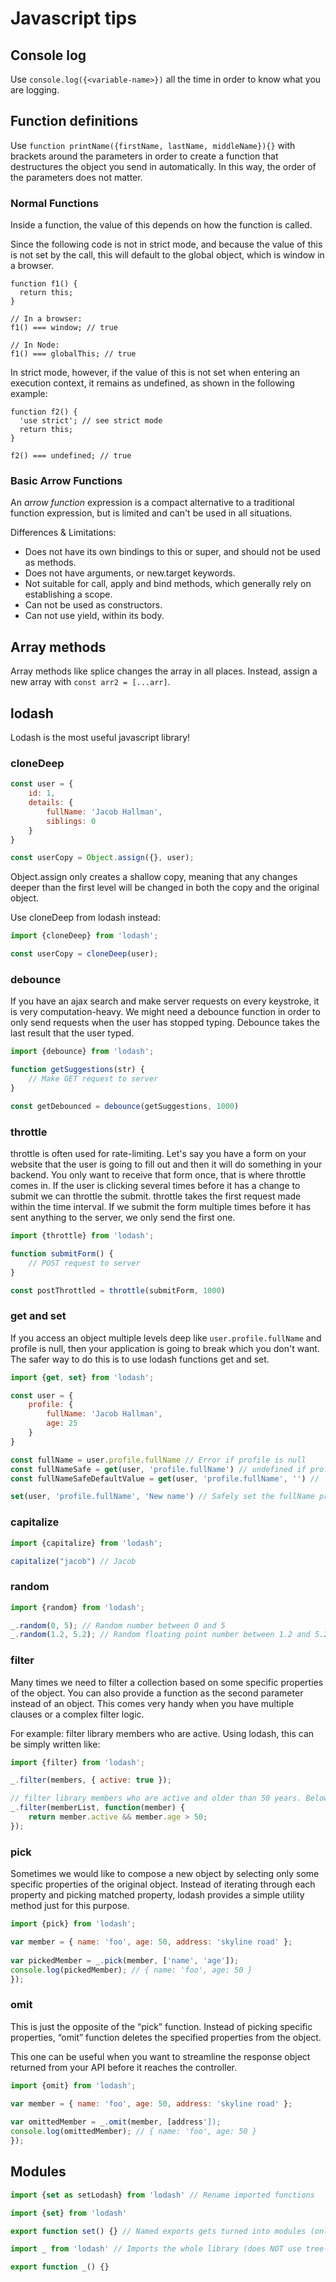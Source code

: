 # Javascript tips

## Console log
Use `console.log({<variable-name>})` all the time in order to know what you are logging.

## Function definitions
Use `function printName({firstName, lastName, middleName}){}` with brackets around the parameters in order to create a function that destructures the object you send in automatically. In this way, the order of the parameters does not matter.

### Normal Functions
Inside a function, the value of this depends on how the function is called.

Since the following code is not in strict mode, and because the value of this is not set by the call, this will default to the global object, which is window in a browser.

```JSX
function f1() {
  return this;
}

// In a browser:
f1() === window; // true

// In Node:
f1() === globalThis; // true
```

In strict mode, however, if the value of this is not set when entering an execution context, it remains as undefined, as shown in the following example:

```JSX
function f2() {
  'use strict'; // see strict mode
  return this;
}

f2() === undefined; // true
```

### Basic Arrow Functions
An *arrow function* expression is a compact alternative to a traditional function expression, but is limited and can't be used in all situations.

Differences & Limitations:

* Does not have its own bindings to this or super, and should not be used as methods.
* Does not have arguments, or new.target keywords.
* Not suitable for call, apply and bind methods, which generally rely on establishing a scope.
* Can not be used as constructors.
* Can not use yield, within its body.

## Array methods
Array methods like splice changes the array in all places. Instead, assign a new array with `const arr2 = [...arr]`.

## lodash
Lodash is the most useful javascript library!

### cloneDeep
```javascript
const user = {
    id: 1,
    details: {
        fullName: 'Jacob Hallman',
        siblings: 0
    }
}

const userCopy = Object.assign({}, user);
```

Object.assign only creates a shallow copy, meaning that any changes deeper than the first level will be changed in both the copy and the original object. 

Use cloneDeep from lodash instead:
```javascript
import {cloneDeep} from 'lodash';

const userCopy = cloneDeep(user);
```

### debounce
If you have an ajax search and make server requests on every keystroke, it is very computation-heavy. We might need a debounce function in order to only send requests when the user has stopped typing.
Debounce takes the last result that the user typed.

```javascript
import {debounce} from 'lodash';

function getSuggestions(str) {
    // Make GET request to server
}

const getDebounced = debounce(getSuggestions, 1000) 
```

### throttle
throttle is often used for rate-limiting. Let's say you have a form on your website that the user is going to fill out and then it will do something in your backend. You only want to receive that form once, that is where throttle comes in. If the user is clicking several times before it has a change to submit we can throttle the submit.
throttle takes the first request made within the time interval. 
If we submit the form multiple times before it has sent anything to the server, we only send the first one.

```javascript
import {throttle} from 'lodash';

function submitForm() {
	// POST request to server
}

const postThrottled = throttle(submitForm, 1000)
```

### get and set
If you access an object multiple levels deep like `user.profile.fullName` and profile is null, then your application is going to break which you don't want. The safer way to do this is to use lodash functions get and set.

```javascript
import {get, set} from 'lodash';

const user = {
    profile: {
        fullName: 'Jacob Hallman',
        age: 25
    }
}

const fullName = user.profile.fullName // Error if profile is null
const fullNameSafe = get(user, 'profile.fullName') // undefined if profile is null
const fullNameSafeDefaultValue = get(user, 'profile.fullName', '') // '' if profile is null

set(user, 'profile.fullName', 'New name') // Safely set the fullName property. Nothing happens if profile is null.
```

### capitalize
```javascript
import {capitalize} from 'lodash';

capitalize("jacob") // Jacob
```

### random
```javascript
import {random} from 'lodash';

_.random(0, 5); // Random number between 0 and 5
_.random(1.2, 5.2); // Random floating point number between 1.2 and 5.2
```

### filter
Many times we need to filter a collection based on some specific properties of the object.
You can also provide a function as the second parameter instead of an object. This comes very handy when you have multiple clauses or a complex filter logic.

For example: filter library members who are active. Using lodash, this can be simply written like:
```javascript
import {filter} from 'lodash';

_.filter(members, { active: true });

// filter library members who are active and older than 50 years. Below is the code to do that using lodash.
_.filter(memberList, function(member) { 
	return member.active && member.age > 50; 
});
```

### pick
Sometimes we would like to compose a new object by selecting only some specific properties of the original object. Instead of iterating through each property and picking matched property, lodash provides a simple utility method just for this purpose.

```javascript
import {pick} from 'lodash';

var member = { name: 'foo', age: 50, address: 'skyline road' };
 
var pickedMember = _.pick(member, ['name', 'age']);
console.log(pickedMember); // { name: 'foo', age: 50 }
});
```

### omit
This is just the opposite of the “pick” function. Instead of picking specific properties, “omit” function deletes the specified properties from the object.

This one can be useful when you want to streamline the response object returned from your API before it reaches the controller.

```javascript
import {omit} from 'lodash';

var member = { name: 'foo', age: 50, address: 'skyline road' };
 
var omittedMember = _.omit(member, [address']);
console.log(omittedMember); // { name: 'foo', age: 50 }
});
```

## Modules
```javascript
import {set as setLodash} from 'lodash' // Rename imported functions
```

```javascript
import {set} from 'lodash'

export function set() {} // Named exports gets turned into modules (only need to import this specific function)
```

```javascript
import _ from 'lodash' // Imports the whole library (does NOT use tree-shaking)

export function _() {}
```
